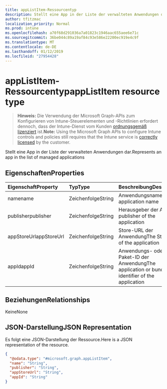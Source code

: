 ```yaml
---
title: appListItem-Ressourcentyp
description: Stellt eine App in der Liste der verwalteten Anwendungen dar.
author: tfitzmac
localization_priority: Normal
ms.prod: intune
ms.openlocfilehash: a70f68d291036a7a01823c1946aac655aee6e71c
ms.sourcegitcommit: 36be044c89a19af84c93e586e22200ec919e4c9f
ms.translationtype: MT
ms.contentlocale: de-DE
ms.lasthandoff: 01/12/2019
ms.locfileid: "27954428"
---
```

# <a name="applistitem-resource-type"></a><span data-ttu-id="ff762-103">appListItem-Ressourcentyp</span><span class="sxs-lookup"><span data-stu-id="ff762-103">appListItem resource type</span></span>

> <span data-ttu-id="ff762-104">**Hinweis:** Die Verwendung der Microsoft Graph-APIs zum Konfigurieren von Intune-Steuerelementen und -Richtlinien erfordert dennoch, dass der Intune-Dienst vom Kunden [ordnungsgemäß lizenziert](https://go.microsoft.com/fwlink/?linkid=839381) ist.</span><span class="sxs-lookup"><span data-stu-id="ff762-104">**Note:** Using the Microsoft Graph APIs to configure Intune controls and policies still requires that the Intune service is [correctly licensed](https://go.microsoft.com/fwlink/?linkid=839381) by the customer.</span></span>

<span data-ttu-id="ff762-105">Stellt eine App in der Liste der verwalteten Anwendungen dar.</span><span class="sxs-lookup"><span data-stu-id="ff762-105">Represents an app in the list of managed applications</span></span>
## <a name="properties"></a><span data-ttu-id="ff762-106">Eigenschaften</span><span class="sxs-lookup"><span data-stu-id="ff762-106">Properties</span></span>
|<span data-ttu-id="ff762-107">Eigenschaft</span><span class="sxs-lookup"><span data-stu-id="ff762-107">Property</span></span>|<span data-ttu-id="ff762-108">Typ</span><span class="sxs-lookup"><span data-stu-id="ff762-108">Type</span></span>|<span data-ttu-id="ff762-109">Beschreibung</span><span class="sxs-lookup"><span data-stu-id="ff762-109">Description</span></span>|
|:---|:---|:---|
|<span data-ttu-id="ff762-110">name</span><span class="sxs-lookup"><span data-stu-id="ff762-110">name</span></span>|<span data-ttu-id="ff762-111">Zeichenfolge</span><span class="sxs-lookup"><span data-stu-id="ff762-111">String</span></span>|<span data-ttu-id="ff762-112">Anwendungsname</span><span class="sxs-lookup"><span data-stu-id="ff762-112">The application name</span></span>|
|<span data-ttu-id="ff762-113">publisher</span><span class="sxs-lookup"><span data-stu-id="ff762-113">publisher</span></span>|<span data-ttu-id="ff762-114">Zeichenfolge</span><span class="sxs-lookup"><span data-stu-id="ff762-114">String</span></span>|<span data-ttu-id="ff762-115">Herausgeber der App</span><span class="sxs-lookup"><span data-stu-id="ff762-115">The publisher of the application</span></span>|
|<span data-ttu-id="ff762-116">appStoreUrl</span><span class="sxs-lookup"><span data-stu-id="ff762-116">appStoreUrl</span></span>|<span data-ttu-id="ff762-117">Zeichenfolge</span><span class="sxs-lookup"><span data-stu-id="ff762-117">String</span></span>|<span data-ttu-id="ff762-118">Store-URL der Anwendung</span><span class="sxs-lookup"><span data-stu-id="ff762-118">The Store URL of the application</span></span>|
|<span data-ttu-id="ff762-119">appId</span><span class="sxs-lookup"><span data-stu-id="ff762-119">appId</span></span>|<span data-ttu-id="ff762-120">Zeichenfolge</span><span class="sxs-lookup"><span data-stu-id="ff762-120">String</span></span>|<span data-ttu-id="ff762-121">Anwendungs- oder Paket-ID der Anwendung</span><span class="sxs-lookup"><span data-stu-id="ff762-121">The application or bundle identifier of the application</span></span>|

## <a name="relationships"></a><span data-ttu-id="ff762-122">Beziehungen</span><span class="sxs-lookup"><span data-stu-id="ff762-122">Relationships</span></span>
<span data-ttu-id="ff762-123">Keine</span><span class="sxs-lookup"><span data-stu-id="ff762-123">None</span></span>
## <a name="json-representation"></a><span data-ttu-id="ff762-124">JSON-Darstellung</span><span class="sxs-lookup"><span data-stu-id="ff762-124">JSON Representation</span></span>
<span data-ttu-id="ff762-125">Es folgt eine JSON-Darstellung der Ressource.</span><span class="sxs-lookup"><span data-stu-id="ff762-125">Here is a JSON representation of the resource.</span></span>
<!-- {
  "blockType": "resource",
  "@odata.type": "microsoft.graph.appListItem"
}
-->
``` json
{
  "@odata.type": "#microsoft.graph.appListItem",
  "name": "String",
  "publisher": "String",
  "appStoreUrl": "String",
  "appId": "String"
}
```



